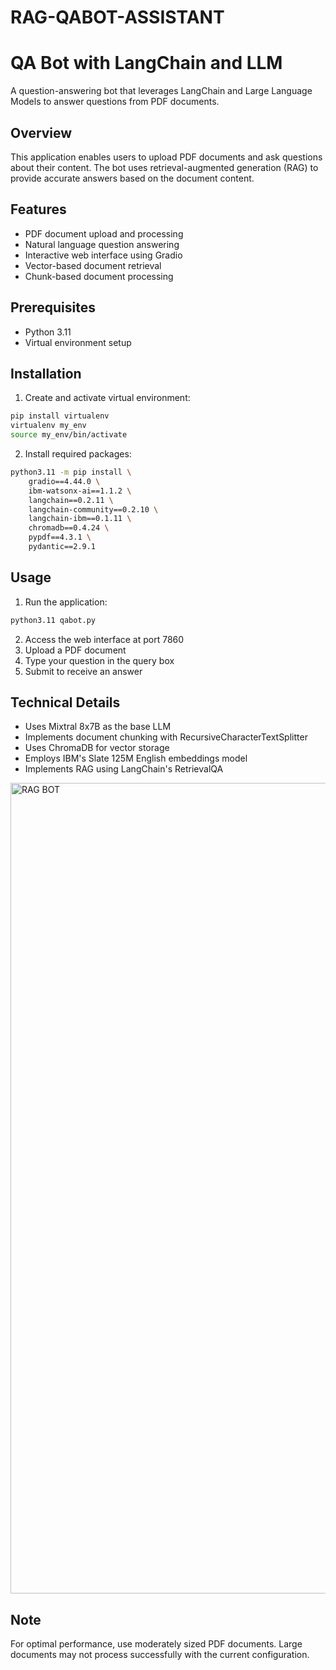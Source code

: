 # RAG-QABOT-ASSISTANT
# QA Bot with LangChain and LLM

A question-answering bot that leverages LangChain and Large Language Models to answer questions from PDF documents.

## Overview

This application enables users to upload PDF documents and ask questions about their content. The bot uses retrieval-augmented generation (RAG) to provide accurate answers based on the document content.

## Features

- PDF document upload and processing
- Natural language question answering
- Interactive web interface using Gradio
- Vector-based document retrieval
- Chunk-based document processing

## Prerequisites

- Python 3.11
- Virtual environment setup

## Installation

1. Create and activate virtual environment:
```bash
pip install virtualenv
virtualenv my_env
source my_env/bin/activate
```

2. Install required packages:
```bash
python3.11 -m pip install \
    gradio==4.44.0 \
    ibm-watsonx-ai==1.1.2 \
    langchain==0.2.11 \
    langchain-community==0.2.10 \
    langchain-ibm==0.1.11 \
    chromadb==0.4.24 \
    pypdf==4.3.1 \
    pydantic==2.9.1
```

## Usage

1. Run the application:
```bash
python3.11 qabot.py
```

2. Access the web interface at port 7860
3. Upload a PDF document
4. Type your question in the query box
5. Submit to receive an answer

## Technical Details

- Uses Mixtral 8x7B as the base LLM
- Implements document chunking with RecursiveCharacterTextSplitter
- Uses ChromaDB for vector storage
- Employs IBM's Slate 125M English embeddings model
- Implements RAG using LangChain's RetrievalQA

<img width="1297" alt="RAG BOT" src="https://github.com/user-attachments/assets/bdb0afe4-9129-49ce-88b3-9dd51104e24c" />



## Note

For optimal performance, use moderately sized PDF documents. Large documents may not process successfully with the current configuration.
